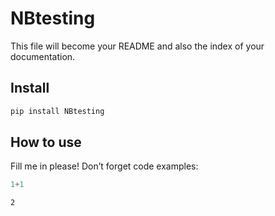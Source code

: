 # NBtesting

<!-- WARNING: THIS FILE WAS AUTOGENERATED! DO NOT EDIT! -->

This file will become your README and also the index of your
documentation.

## Install

``` sh
pip install NBtesting
```

## How to use

Fill me in please! Don’t forget code examples:

``` python
1+1
```

    2
